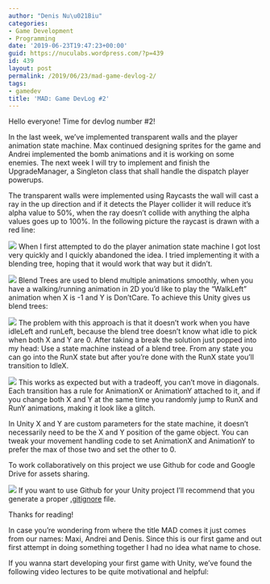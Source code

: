 ```yaml
---
author: "Denis Nu\u021Biu"
categories:
- Game Development
- Programming
date: '2019-06-23T19:47:23+00:00'
guid: https://nuculabs.wordpress.com/?p=439
id: 439
layout: post
permalink: /2019/06/23/mad-game-devlog-2/
tags:
- gamedev
title: 'MAD: Game DevLog #2'
---
```

Hello everyone! Time for devlog number #2!


In the last week, we’ve implemented transparent walls and the player animation state machine. Max continued designing sprites for the game and Andrei implemented the bomb animations and it is working on some enemies. The next week I will try to implement and finish the UpgradeManager, a Singleton class that shall handle the dispatch player powerups.


The transparent walls were implemented using Raycasts the wall will cast a ray in the up direction and if it detects the Player collider it will reduce it’s alpha value to 50%, when the ray doesn’t collide with anything the alpha values goes up to 100%. In the following picture the raycast is drawn with a red line:


[![](https://res.cloudinary.com/practicaldev/image/fetch/s--UwpJjv_m--/c_limit%2Cf_auto%2Cfl_progressive%2Cq_auto%2Cw_880/https://thepracticaldev.s3.amazonaws.com/i/sc4rr403hp26qqv8x99v.png)](https://res.cloudinary.com/practicaldev/image/fetch/s--UwpJjv_m--/c_limit%2Cf_auto%2Cfl_progressive%2Cq_auto%2Cw_880/https://thepracticaldev.s3.amazonaws.com/i/sc4rr403hp26qqv8x99v.png)
When I first attempted to do the player animation state machine I got lost very quickly and I quickly abandoned the idea. I tried implementing it with a blending tree, hoping that it would work that way but it didn’t.


[![](https://res.cloudinary.com/practicaldev/image/fetch/s--oBBkVWuV--/c_limit%2Cf_auto%2Cfl_progressive%2Cq_auto%2Cw_880/https://thepracticaldev.s3.amazonaws.com/i/1t8xd74bxwiks2uswlcl.png)](https://res.cloudinary.com/practicaldev/image/fetch/s--oBBkVWuV--/c_limit%2Cf_auto%2Cfl_progressive%2Cq_auto%2Cw_880/https://thepracticaldev.s3.amazonaws.com/i/1t8xd74bxwiks2uswlcl.png)
Blend Trees are used to blend multiple animations smoothly, when you have a walking/running animation in 2D you’d like to play the “WalkLeft” animation when X is -1 and Y is Don’tCare. To achieve this Unity gives us blend trees:


[![](https://res.cloudinary.com/practicaldev/image/fetch/s--LYW34jso--/c_limit%2Cf_auto%2Cfl_progressive%2Cq_auto%2Cw_880/https://thepracticaldev.s3.amazonaws.com/i/36nir5qk9d2bjwfogxdy.png)](https://res.cloudinary.com/practicaldev/image/fetch/s--LYW34jso--/c_limit%2Cf_auto%2Cfl_progressive%2Cq_auto%2Cw_880/https://thepracticaldev.s3.amazonaws.com/i/36nir5qk9d2bjwfogxdy.png)
The problem with this approach is that it doesn’t work when you have idleLeft and runLeft, because the blend tree doesn’t know what idle to pick when both X and Y are 0. After taking a break the solution just popped into my head: Use a state machine instead of a blend tree. From any state you can go into the RunX state but after you’re done with the RunX state you’ll transition to IdleX.


[![](https://res.cloudinary.com/practicaldev/image/fetch/s--ijkLYY4P--/c_limit%2Cf_auto%2Cfl_progressive%2Cq_auto%2Cw_880/https://thepracticaldev.s3.amazonaws.com/i/bwarto50aapwym8dn9mq.png)](https://res.cloudinary.com/practicaldev/image/fetch/s--ijkLYY4P--/c_limit%2Cf_auto%2Cfl_progressive%2Cq_auto%2Cw_880/https://thepracticaldev.s3.amazonaws.com/i/bwarto50aapwym8dn9mq.png)
This works as expected but with a tradeoff, you can’t move in diagonals. Each transition has a rule for AnimationX or AnimationY attached to it, and if you change both X and Y at the same time you randomly jump to RunX and RunY animations, making it look like a glitch.


In Unity X and Y are custom parameters for the state machine, it doesn’t necessarily need to be the X and Y position of the game object. You can tweak your movement handling code to set AnimationX and AnimationY to prefer the max of those two and set the other to 0.


To work collaboratively on this project we use Github for code and Google Drive for assets sharing.


[![](https://res.cloudinary.com/practicaldev/image/fetch/s--RSdZWQbC--/c_limit%2Cf_auto%2Cfl_progressive%2Cq_auto%2Cw_880/https://thepracticaldev.s3.amazonaws.com/i/a333mkmfq80oxre7y4kt.png)](https://res.cloudinary.com/practicaldev/image/fetch/s--RSdZWQbC--/c_limit%2Cf_auto%2Cfl_progressive%2Cq_auto%2Cw_880/https://thepracticaldev.s3.amazonaws.com/i/a333mkmfq80oxre7y4kt.png)
If you want to use Github for your Unity project I’ll recommend that you generate a proper [.gitignore](https://www.gitignore.io/) file.


Thanks for reading!


In case you’re wondering from where the title MAD comes it just comes from our names: Maxi, Andrei and Denis. Since this is our first game and out first attempt in doing something together I had no idea what name to chose.


If you wanna start developing your first game with Unity, we’ve found the following video lectures to be quite motivational and helpful: 
